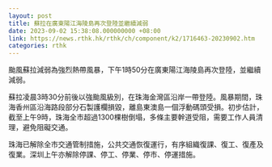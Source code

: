 ```yaml
---
layout: post
title: 蘇拉在廣東陽江海陵島再次登陸並繼續減弱
date: 2023-09-02 15:38:08.000000000 +08:00
link: https://news.rthk.hk/rthk/ch/component/k2/1716463-20230902.htm
categories: rthk
---
```


颱風蘇拉減弱為強烈熱帶風暴，下午1時50分在廣東陽江海陵島再次登陸，並繼續減弱。

蘇拉凌晨3時30分前後以強颱風級別，在珠海金灣區沿岸一帶登陸。風暴期間，珠海香州區沿海路段部分石製護欄損毀，離島東澳島一個浮動碼頭受損。初步估計，截至上午9時，珠海全市超過1300棵樹倒塌，多條主要幹道受阻，需要工作人員清理，避免阻礙交通。

珠海已解除全市交通管制措施，公共交通恢復運行，有序組織復課、復工、復產及復業。深圳上午亦解除停課、停工、停業、停市、停運措施。
